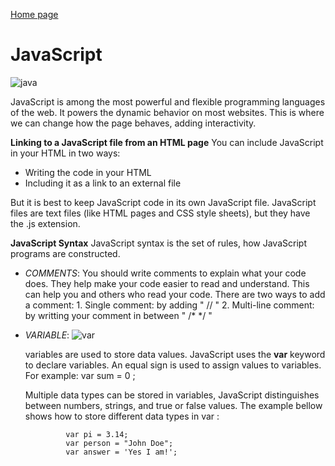 [Home page](https://danaabbadi.github.io/learning_journal/)
# JavaScript

 ![java](https://hackernoon.com/hn-images/1*bxEkHw1xewxOFjmGunb-Cw.png)

 JavaScript is among the most powerful and flexible programming languages of the web. It powers the dynamic behavior on most websites. This is where we can change how the page behaves, adding interactivity. 

**Linking to a JavaScript file from an HTML page**
 You can include JavaScript in your HTML in two ways:
 * Writing the code in your HTML
 * Including it as a link to an external file

 But it is best to keep JavaScript code in its own JavaScript file. JavaScript files are text files (like HTML pages and CSS style sheets), but they have the .js extension.

 **JavaScript Syntax** 
  JavaScript syntax is the set of rules, how JavaScript programs are constructed.

  * *COMMENTS*:
    You should write comments to explain what your code does. They help make your code easier to read and understand. This can help you and others who read your code. There are two ways to add a comment:
              1. Single comment: by adding " // " 
              2. Multi-line comment: by writting your comment in between " /*   */ " 

  * *VARIABLE*:
    ![var](https://miro.medium.com/max/734/1*IKWdLy1iqPGcVgaYZDlhvg.png)

     variables are used to store data values. JavaScript uses the **var**  keyword to declare variables. An equal sign is used to assign values to variables.   
            For example: var sum = 0 ;

     Multiple data types can be stored in variables,  JavaScript distinguishes between numbers, strings, and true or false values. The example bellow shows how to store different data types in var :
                
                 var pi = 3.14;
                 var person = "John Doe";
                 var answer = 'Yes I am!';        
     


